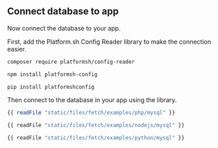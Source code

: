 ## Connect database to app

Now connect the database to your app.

First, add the Platform.sh Config Reader library to make the connection easier.

<div x-show="stack === 'php'">

```bash
composer require platformsh/config-reader
```

</div>

<div x-show="stack === 'nodejs'">

```bash
npm install platformsh-config
```

</div>

<div x-show="stack === 'python'">
  
```bash
pip install platformshconfig
```

</div>

Then connect to the database in your app using the library.


<div x-show="stack === 'php'">

```php
{{ readFile "static/files/fetch/examples/php/mysql" }}
```

</div>

<div x-show="stack === 'nodejs'">

```js
{{ readFile "static/files/fetch/examples/nodejs/mysql" }}
```

</div>

<div x-show="stack === 'python'">

```python
{{ readFile "static/files/fetch/examples/python/mysql" }}
```

</div>